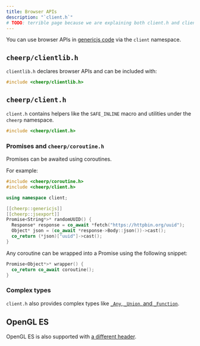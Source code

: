 ```yaml
---
title: Browser APIs
description: "`client.h`"
# TODO: terrible page because we are explaining both client.h and clientlib.h
---
```


You can use browser APIs in [genericjs code](/cheerp/reference/sections/genericjs) via the `client` namespace.

## `cheerp/clientlib.h`

`clientlib.h` declares browser APIs and can be included with:

```cpp
#include <cheerp/clientlib.h>
```

## `cheerp/client.h`


`client.h` contains helpers like the `SAFE_INLINE` macro and utilities under the `cheerp` namespace.

```cpp
#include <cheerp/client.h>
```

### Promises and `cheerp/coroutine.h`

Promises can be awaited using coroutines.

For example:

```cpp
#include <cheerp/coroutine.h>
#include <cheerp/client.h>

using namespace client;

[[cheerp::genericjs]]
[[cheerp::jsexport]]
Promise<String*>* randomUUID() {
  Response* response = co_await *fetch("https://httpbin.org/uuid");
  Object* json = (co_await *response->Body::json())->cast();
  co_return (*json)["uuid"]->cast();
}
```

Any coroutine can be wrapped into a Promise using the following snippet:

```cpp
Promise<Object*>* wrapper() {
  co_return co_await coroutine();
}
```

### Complex types

`client.h` also provides complex types like [`_Any`, `_Union`, and `_Function`](/cheerp/reference/browser-apis/complex-types).

## OpenGL ES

OpenGL ES is also supported with [a different header](/cheerp/reference/browser-apis/gles).

